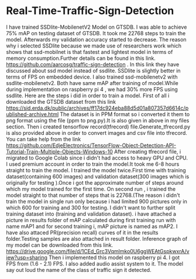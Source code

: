 # Real-Time-Traffic-Sign-Detection
I have trained SSDlite-MobilenetV2 Model on GTSDB. I was able to achieve 75% mAP on testing dataset of GTSDB. It took me 22768 steps to train the model. Afterwards my validation accuracy started to decrease.
The reason why i selected SSDlite because we made use of researchers work which shows that ssd-mobilnet is that fastest and lightest model in terms of memory consumption.Further details can be found in this link. https://github.com/aarcosg/traffic-sign-detection . In this link they have discussed about ssd model instead of ssdlite. SSDlite is slightly better in terms of FPS on embedded device. I also trained ssd-mobilenetv2 with ssdlite-mobilenetv2. Both have same mAP after training of model.While during implementation on raspberry pi 4 , we had 30% more FPS using ssdlite.
Here are the steps i did in order to train a model.
First of all i downloaded the GTSDB dataset from this link https://sid.erda.dk/public/archives/ff17dc924eba88d5d01a807357d6614c/published-archive.html
The dataset is in PPM format so i converted it them to png format using the file (ppm to png.py).It is also given in above in my files section.
Then i created tensorflow record(tfrecord) file.Generate_tfrecord.py is also provided above in order to convert images and csv file into tfrecord. You can take help from the link https://github.com/EdjeElectronics/TensorFlow-Object-Detection-API-Tutorial-Train-Multiple-Objects-Windows-10
After creating tfrecord file, i migrated to Google Colab since i didn't had access to heavy GPU and CPU.
I used premium account in order to train the model.It took me 6-8 hours straight to train the model.
I trained the model twice.First time with training dataset(containing 600 images) and validation dataset(300 images which is originally for testing ).Once i got the approximate number of steps around which my model trained for the first time. On second run , i trained the model straight to that number of steps that is 22768.(The reason i didn't train the model in single run only because i had limited 900 pictures only in which 600 for training and 300 for testing. I didn't want to further split training dataset into (training and validation dataset).
i have attached a picture in results folder of mAP calculated during first training run with name mAP1 and for second training i, mAP picture is named as mAP2.
I have also attaced PR(precision recall) curves of it in the results folder.Testing samples are also attached in result folder.
Inference graph of my model can be downloaded from this link. https://drive.google.com/file/d/1CEd_Grc3Vqmlmko0U6ggWEAtGspkwxrA/view?usp=sharing
Then i implemented this model on raspberry pi 4. I got FPS from (1.6 - 2.1) FPS.
I also added audio assist system to it. The model say out loud the name of the class of traffic sign it detected.
